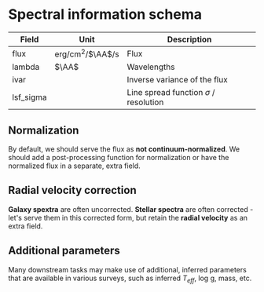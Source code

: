 # Spectral information schema

| Field 	| Unit 	| Description 	|
|-------	|------	|-------------	|
| flux      | erg/cm$^2$/$\AA$/s   	| Flux            	|
| lambda    | $\AA$ | Wavelengths   |
| ivar    	|      	| Inverse variance of the flux |
| lsf_sigma |       | Line spread function $\sigma$ / resolution |

## Normalization

By default, we should serve the flux as **not continuum-normalized**. We should add a post-processing function for normalization or have the normalized flux in a separate, extra field.

## Radial velocity correction

**Galaxy spextra** are often uncorrected. **Stellar spectra** are often corrected - let's serve them in this corrected form, but retain the **radial velocity** as an extra field.

## Additional parameters

Many downstream tasks may make use of additional, inferred parameters that are available in various surveys, such as inferred $T_{eff}$, log g, mass, etc.